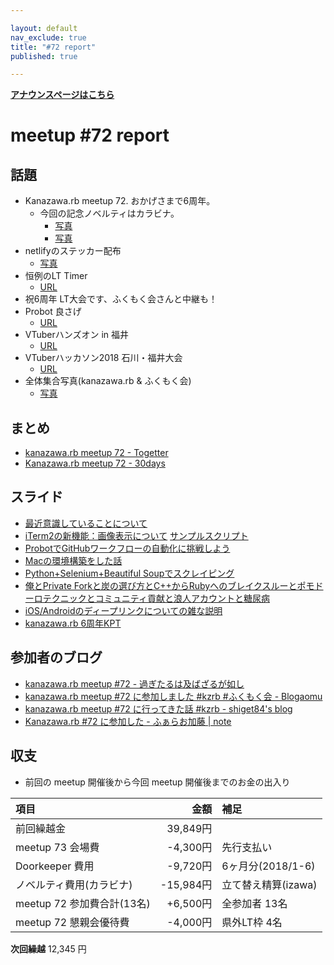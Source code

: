 ```yaml
---

layout: default
nav_exclude: true
title: "#72 report"
published: true

---
```


<div style="text-align: left;"><a href="/72/"><strong>アナウンスページはこちら</strong></a></div>

# meetup #72 report

## 話題

* Kanazawa.rb meetup 72. おかげさまで6周年。
  + 今回の記念ノベルティはカラビナ。
    + [写真](https://www.instagram.com/p/BmmSk7YBV9p/?utm_source=ig_twitter_share&igshid=xv1bzilqkm58)
    + [写真](https://twitter.com/ichigami/status/1030644106052087809/photo/1)
* netlifyのステッカー配布
  + [写真](http://30d.jp/kzrb/62/photo/158)
* 恒例のLT Timer
  + [URL](https://lt-timer.herokuapp.com/)
* 祝6周年 LT大会です、ふくもく会さんと中継も！
* Probot 良さげ
  + [URL](https://github.com/probot/probot)
* VTuberハンズオン in 福井
  + [URL](http://www.fisc.jp/it/vtuber_handson_20180909/)
* VTuberハッカソン2018 石川・福井大会
  + [URL](http://tsuyuzawa-sisters.com/vtuberhack2018/)
* 全体集合写真(kanazawa.rb & ふくもく会)
  + [写真](https://www.instagram.com/p/BmnPDSaBQbE/?utm_source=ig_twitter_share&igshid=gu4cu1vcckp3)

## まとめ

* [kanazawa.rb meetup 72 - Togetter](https://togetter.com/li/1258224)
* [Kanazawa.rb meetup 72 - 30days](http://30d.jp/kzrb/62)

## スライド
* [最近意識していることについて](https://docs.google.com/presentation/d/e/2PACX-1vROJexhN6uUFB-3xq60Wy6jKQlLDR_s7h0EPwfPBTYPRmHRsReiuZAgSpOpRRIyKnOSL1WToVs_1cFx/embed?start=false&loop=false&delayms=3000&slide=id.p)
* [iTerm2の新機能：画像表示について](https://speakerdeck.com/izawa/iterm2falsexin-ji-neng-hua-xiang-biao-shi-nituite) [サンプルスクリプト](https://gist.github.com/izawa/ab615a06ee0bb036fe2b51b3d66f8a06)
* [ProbotでGitHubワークフローの自動化に挑戦しよう](https://speakerdeck.com/kentarom/lets-challenge-automating-your-github-workflow-with-probot)
* [Macの環境構築をした話](https://speakerdeck.com/shiget84/kzrb-number-72)
* [Python+Selenium+Beautiful Soupでスクレイピング](https://speakerdeck.com/cottondesu/scraping-with-python-selenium-beautiful-soup)
* [俺とPrivate Forkと炭の選び方とC++からRubyへのブレイクスルーとポモドーロテクニックとコミュニティ貢献と浪人アカウントと糖尿病](https://www.slideshare.net/pharaohkj/private-forkcruby)
* [iOS/Androidのディープリンクについての雑な説明](https://qiita.com/noboru_i/items/abf83e068999a073d6b0)
* [kanazawa.rb 6周年KPT](https://speakerdeck.com/cottondesu/kanazawa-dot-rb-6th-anniversary-kpt)

## 参加者のブログ

* [kanazawa\.rb meetup \#72 \- 過ぎたるは及ばざるが如し](http://cotton-desu.hatenablog.com/entry/2018/08/21/192123)
* [kanazawa\.rb meetup \#72 に参加しました \#kzrb \#ふくもく会 \- Blogaomu](https://www.blogaomu.com/entry/kzrb72)
* [kanazawa\.rb meetup \#72 に行ってきた話 \#kzrb \- shiget84's blog](http://shiget84.hateblo.jp/entry/kzrb-72)
* [Kanazawa\.rb \#72 に参加した \- ふぁらお加藤 \| note](https://note.mu/pharaohkj/n/nb7030d6392a2)

## 収支

* 前回の meetup 開催後から今回 meetup 開催後までのお金の出入り

|項目                           |金額         |補足                                               |
|:------------------------------|------------:|:--------------------------------------------------|
| 前回繰越金                    |    39,849円 |                                                 |
| meetup 73 会場費             |    -4,300円 | 先行支払い                                        |
| Doorkeeper 費用              |    -9,720円 | 6ヶ月分(2018/1-6)                                |
| ノベルティ費用(カラビナ)        |   -15,984円 | 立て替え精算(izawa)                               |
| meetup 72 参加費合計(13名)    |   +6,500円 | 全参加者 13名                                      |
| meetup 72 懇親会優待費        |    -4,000円 | 県外LT枠 4名                                      |

**次回繰越**  12,345 円
